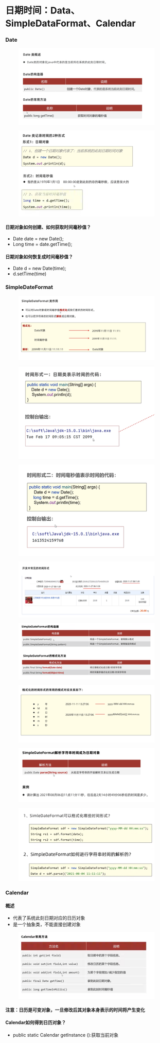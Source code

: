 # 日期时间：Data、SimpleDataFormat、Calendar

### Date

<figure><img src="../.gitbook/assets/Screen Shot 2022-11-01 at 2.54.37 PM (1).png" alt=""><figcaption></figcaption></figure>

<figure><img src="../.gitbook/assets/Screen Shot 2022-11-01 at 2.57.14 PM.png" alt=""><figcaption></figcaption></figure>

#### 日期对象如何创建、如何获取时间毫秒值？

* Date date = new Date();
* Long time = date.getTime();

#### 日期对象如何恢复成时间毫秒值？

* Date d = new Date(time);
* d.setTime(time)

### SimpleDateFormat

<figure><img src="../.gitbook/assets/Screen Shot 2022-11-01 at 3.10.46 PM.png" alt=""><figcaption></figcaption></figure>

<div>

<figure><img src="../.gitbook/assets/Screen Shot 2022-11-01 at 3.12.34 PM.png" alt=""><figcaption></figcaption></figure>

 

<figure><img src="../.gitbook/assets/Screen Shot 2022-11-01 at 3.12.39 PM.png" alt=""><figcaption></figcaption></figure>

</div>

<figure><img src="../.gitbook/assets/Screen Shot 2022-11-01 at 3.12.55 PM.png" alt=""><figcaption></figcaption></figure>

<figure><img src="../.gitbook/assets/Screen Shot 2022-11-01 at 3.13.03 PM.png" alt=""><figcaption></figcaption></figure>

<figure><img src="../.gitbook/assets/Screen Shot 2022-11-01 at 3.15.42 PM.png" alt=""><figcaption></figcaption></figure>

<figure><img src="../.gitbook/assets/Screen Shot 2022-11-01 at 3.25.48 PM.png" alt=""><figcaption></figcaption></figure>

<figure><img src="../.gitbook/assets/Screen Shot 2022-11-01 at 3.30.47 PM.png" alt=""><figcaption></figcaption></figure>

### Calendar

#### 概述

* 代表了系统此刻日期对应的日历对象
* 是一个抽象类，不能直接创建对象

<figure><img src="../.gitbook/assets/Screen Shot 2022-11-01 at 3.45.37 PM.png" alt=""><figcaption></figcaption></figure>

#### 注意：日历是可变对象，一旦修改后其对象本身表示的时间将产生变化

#### Calendar如何得到日历对象？

* public static Calendar getInstance ():获取当前对象

